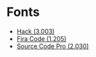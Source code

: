 # Fonts

* [Hack (3.003)](https://github.com/source-foundry/Hack)
* [Fira Code (1.205)](https://github.com/tonsky/FiraCode)
* [Source Code Pro (2.030)](https://github.com/adobe-fonts/source-code-pro)
